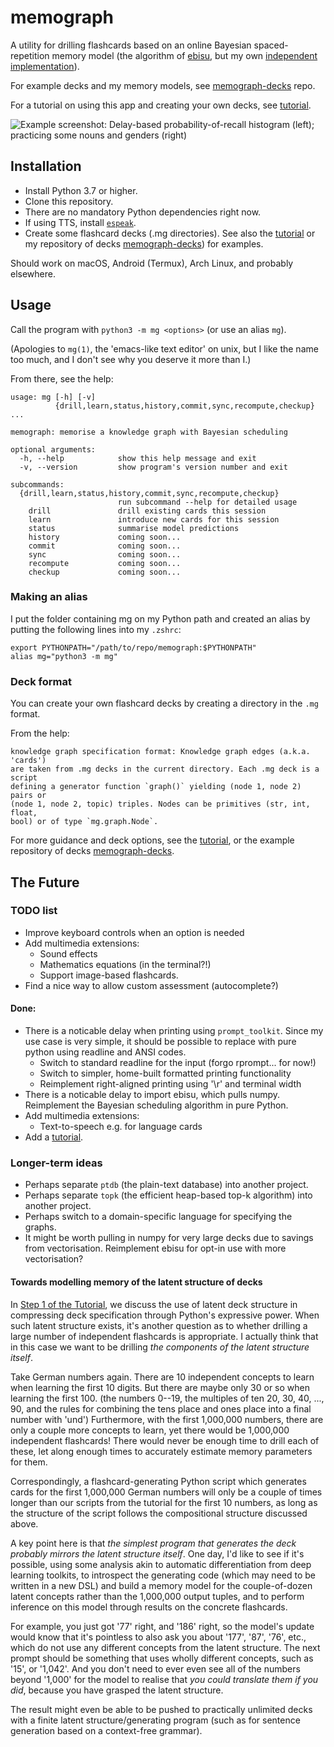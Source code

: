 # memograph

A utility for drilling flashcards based on an online Bayesian
spaced-repetition memory model
(the algorithm of [ebisu](https://github.com/fasiha/ebisu), but my own
[independent implementation](mg/webisu/)).

For example decks and my memory models, see
[memograph-decks](https://github.com/matomatical/memograph-decks) repo.

For a tutorial on using this app and creating your own decks,
see [tutorial](tutorial/).

![Example screenshot:
  Delay-based probability-of-recall histogram (left);
  practicing some nouns and genders (right)](screenshot.png)

## Installation

* Install Python 3.7 or higher.
* Clone this repository.
* There are no mandatory Python dependencies right now.
* If using TTS, install [`espeak`](https://github.com/espeak-ng/espeak-ng/).
* Create some flashcard decks (.mg directories).
  See also the [tutorial](tutorial/) or my repository of decks
  [memograph-decks](https://github.com/matomatical/memograph-decks))
  for examples.

Should work on macOS, Android (Termux), Arch Linux, and probably elsewhere.

## Usage

Call the program with `python3 -m mg <options>` (or use an alias `mg`).

(Apologies to `mg(1)`, the 'emacs-like text editor' on unix, but I like the
name too much, and I don't see why you deserve it more than I.)

From there, see the help:

```
usage: mg [-h] [-v]
          {drill,learn,status,history,commit,sync,recompute,checkup} ...

memograph: memorise a knowledge graph with Bayesian scheduling

optional arguments:
  -h, --help            show this help message and exit
  -v, --version         show program's version number and exit

subcommands:
  {drill,learn,status,history,commit,sync,recompute,checkup}
                        run subcommand --help for detailed usage
    drill               drill existing cards this session
    learn               introduce new cards for this session
    status              summarise model predictions
    history             coming soon...
    commit              coming soon...
    sync                coming soon...
    recompute           coming soon...
    checkup             coming soon...
```

### Making an alias

I put the folder containing mg on my Python path and created an alias by
putting the following lines into my `.zshrc`:

```
export PYTHONPATH="/path/to/repo/memograph:$PYTHONPATH"
alias mg="python3 -m mg"
```

### Deck format

You can create your own flashcard decks by creating a directory in the
`.mg` format.

From the help:

```
knowledge graph specification format: Knowledge graph edges (a.k.a. 'cards')
are taken from .mg decks in the current directory. Each .mg deck is a script
defining a generator function `graph()` yielding (node 1, node 2) pairs or
(node 1, node 2, topic) triples. Nodes can be primitives (str, int, float,
bool) or of type `mg.graph.Node`.
```

For more guidance and deck options, see the [tutorial](tutorial/),
or the example repository of decks
[memograph-decks](https://github.com/matomatical/memograph-decks).



## The Future

### TODO list

* Improve keyboard controls when an option is needed
* Add multimedia extensions:
  * Sound effects
  * Mathematics equations (in the terminal?!)
  * Support image-based flashcards.
* Find a nice way to allow custom assessment (autocomplete?)

#### Done:

* There is a noticable delay when printing using `prompt_toolkit`. Since my
  use case is very simple, it should be possible to replace with pure python
  using readline and ANSI codes.
  * Switch to standard readline for the input (forgo rprompt... for now!)
  * Switch to simpler, home-built formatted printing functionality
  * Reimplement right-aligned printing using '\r' and terminal width
* There is a noticable delay to import ebisu, which pulls numpy.
  Reimplement the Bayesian scheduling algorithm in pure Python.
* Add multimedia extensions:
  * Text-to-speech e.g. for language cards
* Add a [tutorial](tutorial/).


### Longer-term ideas

* Perhaps separate `ptdb` (the plain-text database) into another project.
* Perhaps separate `topk` (the efficient heap-based top-k algorithm) into
  another project.
* Perhaps switch to a domain-specific language for specifying the graphs.
* It might be worth pulling in numpy for very large decks due to savings from
  vectorisation. Reimplement ebisu for opt-in use with more vectorisation?

#### Towards modelling memory of the latent structure of decks

In [Step 1 of the Tutorial](tutorial/), we discuss the use of latent
deck structure in compressing deck specification through Python's
expressive power.
When such latent structure exists, it's another question as to whether
drilling a large number of independent flashcards is appropriate.
I actually think that in this case we want to be drilling *the components
of the latent structure itself*.

Take German numbers again. There are 10 independent concepts to learn
when learning the first 10 digits. But there are maybe only 30 or so
when learning the first 100.
(the numbers 0--19, the multiples of ten 20, 30, 40, ..., 90, and the
rules for combining the tens place and ones place into a final number
with 'und')
Furthermore, with the first 1,000,000 numbers, there are only a couple
more concepts to learn, yet there would be 1,000,000 independent
flashcards! There would never be enough time to drill each of these,
let along enough times to accurately estimate memory parameters for them.

Correspondingly, a flashcard-generating Python script which generates
cards for the first 1,000,000 German numbers will only be a couple of
times longer than our scripts from the tutorial for the first 10 numbers,
as long as the structure of the script follows the compositional
structure discussed above.

A key point here is that *the simplest program that generates the
deck probably mirrors the latent structure itself*.
One day, I'd like to see if it's possible, using some analysis akin to
automatic differentiation from deep learning toolkits, to introspect the
generating code (which may need to be written in a new DSL) and build
a memory model for the couple-of-dozen latent concepts rather than the
1,000,000 output tuples, and to perform inference on this model through
results on the concrete flashcards.

For example, you just got '77' right, and '186' right, so the model's
update would know that it's pointless to also ask you about '177',
'87', '76', etc., which do not use any different concepts from the
latent structure. The next prompt should be something that uses wholly
different concepts, such as '15', or '1,042'. And you don't need to ever
even see all of the numbers beyond '1,000' for the model to realise that
*you could translate them if you did*, because you have grasped the
latent structure.

The result might even be able to be pushed to practically unlimited
decks with a finite latent structure/generating program
(such as for sentence generation based on a context-free grammar).
